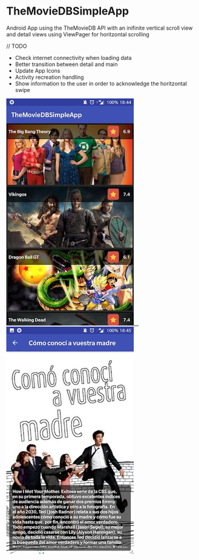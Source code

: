 # TheMovieDBSimpleApp
Android App using the TheMovieDB API with an inifinite vertical scroll view and detail views using ViewPager for horitzontal scrolling

// TODO
- Check internet connectivity when loading data
- Better transition between detail and main
- Update App Icons
- Activity recreation handling
- Show information to the user in order to acknowledge the horitzontal swipe

![Alt text](screenshots/SH1.jpg?raw=true "SH 1")__ ![Alt text](screenshots/SH2.jpg?raw=true "SH 2")
